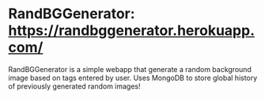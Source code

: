 # RandBGGenerator: https://randbggenerator.herokuapp.com/
RandBGGenerator is a simple webapp that generate a random background image based on tags entered by user. Uses MongoDB to store global history of previously generated random images!
